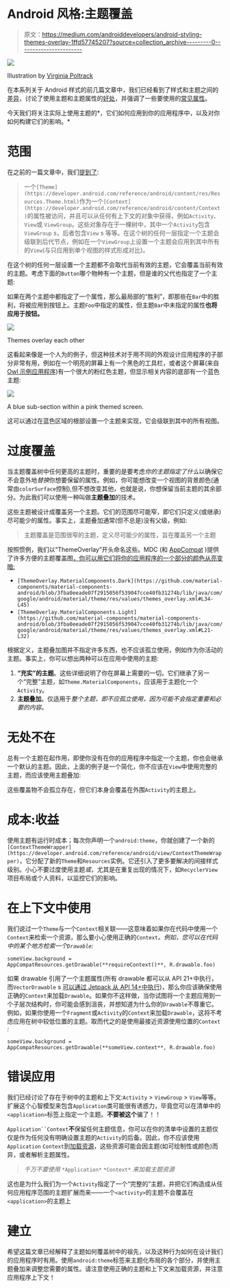 # Android 风格:主题覆盖

> 原文：<https://medium.com/androiddevelopers/android-styling-themes-overlay-1ffd57745207?source=collection_archive---------0----------------------->

![](img/0794f6a350f1423438d82a81e381d297.png)

Illustration by [Virginia Poltrack](https://twitter.com/VPoltrack)

在本系列关于 Android 样式的前几篇文章中，我们已经看到了样式和主题之间的[差异](/androiddevelopers/android-styling-themes-vs-styles-ebe05f917578)，讨论了使用主题和主题属性的[好处](/androiddevelopers/android-styling-prefer-theme-attributes-412caa748774)，并强调了一些要使用的[常见属性](/androiddevelopers/android-styling-common-theme-attributes-8f7c50c9eaba)。

今天我们将关注实际上使用主题的*，它们如何应用到你的应用程序中，以及对你如何构建它们的影响。*

# 范围

在之前的一篇文章中，我们[提到了](/androiddevelopers/android-styling-themes-vs-styles-ebe05f917578#0d0e):

> 一个`[Theme](https://developer.android.com/reference/android/content/res/Resources.Theme.html)`作为一个`[Context](https://developer.android.com/reference/android/content/Context)`的属性被访问，并且可以从任何有上下文的对象中获得，例如`Activity`、`View`或 `ViewGroup`。这些对象存在于一棵树中，其中一个`Activity`包含`ViewGroup` s，后者包含`View` s 等等。在这个树的任何一层指定一个主题会级联到后代节点，例如在一个`ViewGroup`上设置一个主题会应用到其中所有的`View`(与只应用到单个视图的样式形成对比)。

在这个树的任何一层设置一个主题都不会取代当前有效的主题，它会覆盖当前有效的主题。考虑下面的`Button`哪个物种有一个主题，但是谁的父代也指定了一个主题:

如果在两个主题中都指定了一个属性，那么最局部的“胜利”，即那些在`Bar`中的胜利，将被应用到按钮上。主题`Foo`中指定的属性，但主题`Bar`中未指定的属性**也将应用于按钮。**

![](img/fb4113c28ab3a7ee9cd12f78277d906d.png)

Themes overlay each other

这看起来像是一个人为的例子，但这种技术对于用不同的外观设计应用程序的子部分非常有用，例如在一个明亮的屏幕上有一个黑色的工具栏，或者这个屏幕(来自 [Owl 示例应用程序](https://github.com/material-components/material-components-android-examples/tree/develop/Owl))有一个很大的粉红色主题，但显示相关内容的底部有一个蓝色主题:

![](img/96423f0476d8a07df1e54da221c939a2.png)

A blue sub-section within a pink themed screen.

这可以通过在蓝色区域的根部设置一个主题来实现，它会级联到其中的所有视图。

# 过度覆盖

当主题覆盖树中任何更高的主题时，重要的是要考虑*你的主题指定了什么*以确保它不会意外地*替换*你想要保留的属性。例如，你可能想改变一个视图的背景颜色(通常由`colorSurface`控制),但不想改变其他，也就是说，你想保留当前主题的其余部分。为此我们可以使用一种叫做**主题叠加**的技术。

这些主题被设计成覆盖另一个主题。它们的范围尽可能窄，即它们只定义(或继承)尽可能少的属性。事实上，主题叠加通常(但不总是)没有父级，例如:

> 主题覆盖是范围很窄的主题，定义尽可能少的属性，旨在覆盖另一个主题

按照惯例，我们以“ThemeOverlay”开头命名这些。MDC (和 [AppCompat](https://android.googlesource.com/platform/frameworks/support/+/androidx-master-dev/appcompat/appcompat/src/main/res/values/themes.xml#76) )提供了许多方便的主题覆盖图[，你可以用它们将你的应用程序的一个部分的颜色从亮变暗:](https://github.com/material-components/material-components-android/blob/master/lib/java/com/google/android/material/theme/res/values/themes_overlay.xml)

*   `[ThemeOverlay.MaterialComponents.Dark](https://github.com/material-components/material-components-android/blob/3fba0eeade07f2915056f539047cce40fb31274b/lib/java/com/google/android/material/theme/res/values/themes_overlay.xml#L34-L45)`
*   `[ThemeOverlay.MaterialComponents.Light](https://github.com/material-components/material-components-android/blob/3fba0eeade07f2915056f539047cce40fb31274b/lib/java/com/google/android/material/theme/res/values/themes_overlay.xml#L21-L32)`

根据定义，主题叠加图并不指定许多东西，也不应该孤立使用，例如作为你活动的主题。事实上，你可以想出两种可以在应用中使用的主题:

1.  **“充实”的主题**。这些详细说明了你在屏幕上需要的一切。它们继承了另一个“完整”主题，如`Theme.MaterialComponents`，应该用于主题化一个`Activity`。
2.  **主题叠加**。仅适用于*整个主题，即不应孤立使用，因为可能不会指定重要和必要的内容。*

# 无处不在

总有一个主题在起作用，即使你没有在你的应用程序中指定一个主题，你也会继承一个默认的主题。因此，上面的例子是一个简化，你不应该在`View`中使用完整的主题，而应该使用主题叠加:

这些覆盖物不会孤立存在，但它们本身会覆盖在外围`Activity`的主题上。

# 成本:收益

使用主题有运行时成本；每次你声明一个`android:theme`，你就创建了一个新的`[ContextThemeWrapper](https://developer.android.com/reference/android/view/ContextThemeWrapper)`，它分配了新的`Theme`和`Resources`实例。它还引入了更多要解决的间接样式级别。小心不要过度使用主题*或*，尤其是在重复出现的情况下，如`RecyclerView`项目布局或个人资料，以监控它们的影响。

# 在上下文中使用

我们说过一个`Theme`与一个`Context`相关联——这意味着如果你在代码中使用一个`Context`来检索一个资源，那么要小心使用正确的`Context`*。例如，您可以在代码中的某个地方检索一个`Drawable`:*

```
someView.background = AppCompatResources.getDrawable(**requireContext()**, R.drawable.foo)
```

如果 drawable 引用了一个主题属性(所有 drawable 都可以从 API 21+中执行，而`VectorDrawable` s [可以通过 Jetpack 从 API 14+中执行](/androiddevelopers/draw-a-path-rendering-android-vectordrawables-89a33b5e5ebf#0a52))，那么你应该确保使用正确的`Context`来加载`Drawable`。如果你不这样做，当你试图将一个主题应用到一个子层次结构时，你可能会感到沮丧，并想知道为什么你的`Drawable`不尊重它。例如，如果你使用一个`Fragment`或`Activity`的`Context`来加载`Drawable`，这将不考虑应用在树中较低位置的主题。取而代之的是使用最接近资源使用位置的`Context` *:*

```
someView.background = AppCompatResources.getDrawable(**someView.context**, R.drawable.foo)
```

# 错误应用

我们已经讨论了存在于树中的主题和上下文:`Activity` > `ViewGroup` > `View`等等。扩展这个心智模型来包含`Application`类可能很有诱惑力，毕竟您可以在清单中的`<application>`标签上指定一个主题。**不要被这个**骗了！！

`Application``Context`**不**保留任何主题信息，你可以在你的清单中设置的主题仅仅是作为任何没有明确设置主题的`Activity`的后备。因此，你不应该使用`Application` `Context`到[加载资源](https://riggaroo.co.za/dark-mode-musings-beware-of-the-context/)，这些资源可能会因主题(如可绘制性或颜色)而异，或者解析主题属性。

> *千万不要使用* `*Application*` `*Context*` *来加载主题资源*

这也是为什么我们为一个`Activity`指定了一个“完整的”主题，并把它们构造成从任何应用程序范围的主题扩展而来——一个`<activity>`的主题不会覆盖在`<application>`的主题上

# 建立

希望这篇文章已经解释了主题如何覆盖树中的祖先，以及这种行为如何在设计我们的应用程序时有用。使用`android:theme`标签来主题化布局的各个部分，并使用主题叠加来调整您需要的属性。请注意使用正确的主题和上下文来加载资源，并注意应用程序上下文！